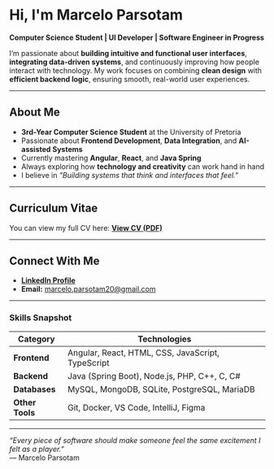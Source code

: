 # Hi, I'm Marcelo Parsotam

**Computer Science Student | UI Developer | Software Engineer in Progress**

I’m passionate about **building intuitive and functional user interfaces**, **integrating data-driven systems**, and continuously improving how people interact with technology. My work focuses on combining **clean design** with **efficient backend logic**, ensuring smooth, real-world user experiences.

---

## About Me
- **3rd-Year Computer Science Student** at the University of Pretoria  
- Passionate about **Frontend Development**, **Data Integration**, and **AI-assisted Systems**  
- Currently mastering **Angular**, **React**, and **Java Spring**  
- Always exploring how **technology and creativity** can work hand in hand  
- I believe in *"Building systems that think and interfaces that feel."*

---

## Curriculum Vitae
You can view my full CV here: [**View CV (PDF)**](https://drive.google.com/file/d/1SbEMnevOemUi78N4RXMkEG02ccD0_o6y/view?usp=sharing)

---

## Connect With Me
- [**LinkedIn Profile**](https://www.linkedin.com/in/marcelo-parsotam-5965bb355)
- **Email:** [marcelo.parsotam20@gmail.com](mailto:marcelo.parsotam20@gmail.com)

---

### Skills Snapshot
| Category | Technologies |
|-----------|---------------|
| **Frontend** | Angular, React, HTML, CSS, JavaScript, TypeScript |
| **Backend** | Java (Spring Boot), Node.js, PHP, C++, C, C# |
| **Databases** | MySQL, MongoDB, SQLite, PostgreSQL, MariaDB |
| **Other Tools** | Git, Docker, VS Code, IntelliJ, Figma |

---

*“Every piece of software should make someone feel the same excitement I felt as a player.”*  
— Marcelo Parsotam
